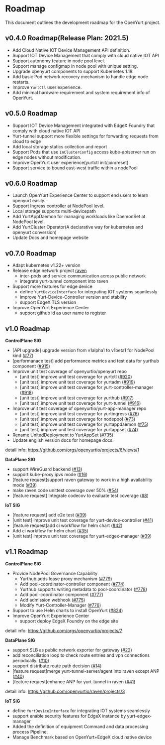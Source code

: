 # Roadmap

This document outlines the development roadmap for the OpenYurt project.

## v0.4.0 Roadmap(Release Plan: 2021.5)

- Add Cloud Native IOT Device Management API definition.
- Support IOT Device Management that comply with cloud native IOT API
- Support autonomy feature in node pool level.
- Support manage configmap in node pool with unique setting.
- Upgrade openyurt components to support Kubernetes 1.18.
- Add basic Pod network recovery mechanism to handle edge node restarts.
- Improve `YurtCtl` user experience.
- Add minimal hardware requirement and system requirement info of OpenYurt.

## v0.5.0 Roadmap

- Support IOT Device Management integrated with EdgeX Foundry that comply with cloud native IOT API
- Yurt-tunnel support more flexible settings for forwarding requests from cloud to edge
- Add local storage statics collection and report
- Support Pods that use `InClusterConfig` access kube-apiserver run on edge nodes without modification.
- Improve OpenYurt user experience(yurtctl init/join/reset)
- Support service to bound east-west traffic within a nodePool

## v0.6.0 Roadmap

- Launch OpenYurt Experience Center to support end users to learn openyurt easily.
- Support Ingress controller at NodePool level.
- Local storage supports multi-devicepath
- Add YurtAppDaemon for managing workloads like DaemonSet at NodePool level.
- Add YurtCluster Operator(A declarative way for kubernetes and openyurt conversion)
- Update Docs and homepage website

## v0.7.0 Roadmap

- Adapt kubernetes v1.22+ version
- Release edge network project [raven](https://github.com/openyurtio/raven)
  - inter-pods and service communication across public network
  - integrate yurt-tunnel component into raven
- Support more features for edge device
  - define `YurtDeviceInterface` for integrating IOT systems seamlessly
  - improve Yurt-Device-Controller version and stability
  - support EdgeX TLS version
- Improve OpenYurt Experience Center
  - support github id as user name to register

## v1.0 Roadmap

**ControlPlane SIG**

- [API upgrade] upgrade version from v1alpha1 to v1beta1 for NodePool kind ([#77](https://github.com/openyurtio/yurt-app-manager/issues/77))
- [performanace test] add performance metrics and test data for yurthub component ([#915](https://github.com/openyurtio/openyurt/issues/915))
- Improve unit test coverage of openyurtio/openyurt repo
  - [unit test] improve unit test coverage for yurtctl ([#920](https://github.com/openyurtio/openyurt/issues/920))
  - [unit test] improve unit test coverage for yurtadm ([#919](https://github.com/openyurtio/openyurt/issues/919))
  - [unit test] improve unit test coverage for yurt-controller-manager ([#918](https://github.com/openyurtio/openyurt/issues/918))
  - [unit test] improve unit test coverage for yurthub ([#917](https://github.com/openyurtio/openyurt/issues/917))
  - [unit test] improve unit test coverage for yurt-tunnel ([#916](https://github.com/openyurtio/openyurt/issues/916))
- Improve unit test coverage of openyurtio/yurt-app-manager repo
  - [unit test] improve unit test coverage for yurtingress ([#76](https://github.com/openyurtio/yurt-app-manager/issues/76))
  - [unit test] improve unit test coverage for nodepool ([#73](https://github.com/openyurtio/yurt-app-manager/issues/73))
  - [unit test] improve unit test coverage for yurtappdaemon ([#75](https://github.com/openyurtio/yurt-app-manager/issues/75))
  - [unit test] improve unit test coverage for yurtappset ([#74](https://github.com/openyurtio/yurt-app-manager/issues/74))
- Rename UnitedDeployment to YurtAppSet ([#735](https://github.com/openyurtio/openyurt/issues/735))
- Update english version docs for homepage docs.

detail info: https://github.com/orgs/openyurtio/projects/6/views/1

**DataPlane SIG**

- support WireGuard backend ([#13](https://github.com/openyurtio/raven/issues/13))
- support kube-proxy ipvs mode ([#16](https://github.com/openyurtio/raven/issues/16))
- [feature request]support raven gateway to work in a high availability mode ([#39](https://github.com/openyurtio/raven/issues/39))
- make raven code unittest coverage over 50% ([#54](https://github.com/openyurtio/raven/issues/54))
- [feature request] Integrate codecov to evaluate test coverage ([#8](https://github.com/openyurtio/node-resource-manager/issues/8))

**IoT SIG**

- [feature request] add e2e test ([#39](https://github.com/openyurtio/yurt-device-controller/issues/39))
- [unit test] improve unit test coverage for yurt-device-controller ([#41](https://github.com/openyurtio/yurt-device-controller/issues/41))
- [feature request]add ci workflow for helm chart ([#42](https://github.com/openyurtio/yurt-device-controller/issues/42))
- Add ci workflow for helm chart ([#35](https://github.com/openyurtio/yurt-edgex-manager/issues/35))
- [unit test] improve unit test coverage for yurt-edgex-manager ([#39](https://github.com/openyurtio/yurt-edgex-manager/issues/39))

## v1.1 Roadmap

**ControlPlane SIG**

- Provide NodePool Governance Capability
  - Yurthub adds lease proxy mechanism ([#779](https://github.com/openyurtio/openyurt/issues/779))
  - Add pool-coordinator-controller component ([#774](https://github.com/openyurtio/openyurt/issues/774))
  - Yurthub supports writing metadata to pool-coordinator ([#778](https://github.com/openyurtio/openyurt/issues/778))
  - Add pool-coordinator component ([#777](https://github.com/openyurtio/openyurt/issues/777))
  - Add admission webhook ([#775](https://github.com/openyurtio/openyurt/issues/775))
  - Modify Yurt-Controller-Manager ([#776](https://github.com/openyurtio/openyurt/issues/776))
- Support to use Helm charts to install OpenYurt ([#824](https://github.com/openyurtio/openyurt/issues/824))
- Improve OpenYurt Experience Center
  - support deploy EdgeX Foundry on the edge site

detail info: https://github.com/orgs/openyurtio/projects/7

**DataPlane SIG**

- support SLB as public network exporter for gateway ([#22](https://github.com/openyurtio/raven/issues/22))
- add reconciliation loop to check route entries and vpn connections periodically. ([#10](https://github.com/openyurtio/raven/issues/10))
- support distribute route path decision ([#14](https://github.com/openyurtio/raven/issues/14))
- [feature request]merge yurt-tunnel-server/agent into raven except ANP ([#40](https://github.com/openyurtio/raven/issues/40))
- [feature request]enhance ANP for yurt-tunnel in raven ([#41](https://github.com/openyurtio/raven/issues/41))

detail info: https://github.com/openyurtio/raven/projects/3

**IoT SIG**

- define `YurtDeviceInterface` for integrating IOT systems seamlessly
- support enable security features for EdgeX instance by yurt-edgex-manager
- Added the definition of equipment Command and data processing process Pipeline.
- Manage Benchmark based on OpenYurt+EdgeX cloud native device

